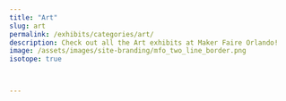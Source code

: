 ```yaml
---
title: "Art"
slug: art
permalink: /exhibits/categories/art/
description: Check out all the Art exhibits at Maker Faire Orlando!
image: /assets/images/site-branding/mfo_two_line_border.png
isotope: true



---
```

